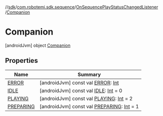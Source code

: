 //[sdk](../../../../index.md)/[com.robotemi.sdk.sequence](../../index.md)/[OnSequencePlayStatusChangedListener](../index.md)/[Companion](index.md)



# Companion  
 [androidJvm] object [Companion](index.md)   


## Properties  
  
|  Name |  Summary | 
|---|---|
| <a name="com.robotemi.sdk.sequence/OnSequencePlayStatusChangedListener.Companion/ERROR/#/PointingToDeclaration/"></a>[ERROR](-e-r-r-o-r.md)| <a name="com.robotemi.sdk.sequence/OnSequencePlayStatusChangedListener.Companion/ERROR/#/PointingToDeclaration/"></a> [androidJvm] const val [ERROR](-e-r-r-o-r.md): [Int](https://kotlinlang.org/api/latest/jvm/stdlib/kotlin/-int/index.html)   <br>|
| <a name="com.robotemi.sdk.sequence/OnSequencePlayStatusChangedListener.Companion/IDLE/#/PointingToDeclaration/"></a>[IDLE](-i-d-l-e.md)| <a name="com.robotemi.sdk.sequence/OnSequencePlayStatusChangedListener.Companion/IDLE/#/PointingToDeclaration/"></a> [androidJvm] const val [IDLE](-i-d-l-e.md): [Int](https://kotlinlang.org/api/latest/jvm/stdlib/kotlin/-int/index.html) = 0   <br>|
| <a name="com.robotemi.sdk.sequence/OnSequencePlayStatusChangedListener.Companion/PLAYING/#/PointingToDeclaration/"></a>[PLAYING](-p-l-a-y-i-n-g.md)| <a name="com.robotemi.sdk.sequence/OnSequencePlayStatusChangedListener.Companion/PLAYING/#/PointingToDeclaration/"></a> [androidJvm] const val [PLAYING](-p-l-a-y-i-n-g.md): [Int](https://kotlinlang.org/api/latest/jvm/stdlib/kotlin/-int/index.html) = 2   <br>|
| <a name="com.robotemi.sdk.sequence/OnSequencePlayStatusChangedListener.Companion/PREPARING/#/PointingToDeclaration/"></a>[PREPARING](-p-r-e-p-a-r-i-n-g.md)| <a name="com.robotemi.sdk.sequence/OnSequencePlayStatusChangedListener.Companion/PREPARING/#/PointingToDeclaration/"></a> [androidJvm] const val [PREPARING](-p-r-e-p-a-r-i-n-g.md): [Int](https://kotlinlang.org/api/latest/jvm/stdlib/kotlin/-int/index.html) = 1   <br>|

